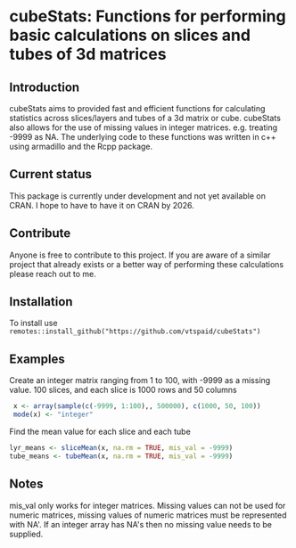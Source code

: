 
# cubeStats: Functions for performing basic calculations on slices and tubes of 3d matrices

## Introduction
cubeStats aims to provided fast and efficient functions for calculating statistics
across slices/layers and tubes of a 3d matrix or cube. cubeStats also allows for
the use of missing values in integer matrices. e.g. treating -9999 as NA. The
underlying code to these functions was written in c++ using armadillo and the
Rcpp package.

## Current status
This package is currently under development and not yet available on CRAN. I hope
to have to have it on CRAN by 2026.

## Contribute
Anyone is free to contribute to this project. If you are aware of a similar project
that already exists or a better way of performing these calculations please reach out to me. 

## Installation
To install use `remotes::install_github("https://github.com/vtspaid/cubeStats")`

## Examples
Create an integer matrix ranging from 1 to 100, with -9999 as a missing value.
100 slices, and each slice is 1000 rows and 50 columns
```r
 x <- array(sample(c(-9999, 1:100),, 500000), c(1000, 50, 100))
 mode(x) <- "integer"
```

Find the mean value for each slice and each tube
```r
lyr_means <- sliceMean(x, na.rm = TRUE, mis_val = -9999)
tube_means <- tubeMean(x, na.rm = TRUE, mis_val = -9999)
```

## Notes
mis_val only works for integer matrices. Missing values can not be used for
numeric matrices, missing values of numeric matrices must be represented with
NA'. If an integer array has NA's then no missing value needs to be supplied.
